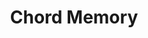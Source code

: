 ---
ee_id_thing: na
site: na
type: na
inv_num: 2013-127
add_credit:
url: 2013-127-chord-memory
title: Chord Memory
year: '2021'
display_year: '2021'
medium: Composition for pipe organ.
dims:
pitch:
ps:
live_url:
youtube:
https://github.com/coryarcangel/alu: https://github.com/coryarcangel/chord-memory
imgs: remind-me-tomorrow-2021-04-web-ih--coHR.jpg
subheading:
download: Chord-Memory-Exports-1-3.pdf
commission:
related:
layout: things-i-made
---